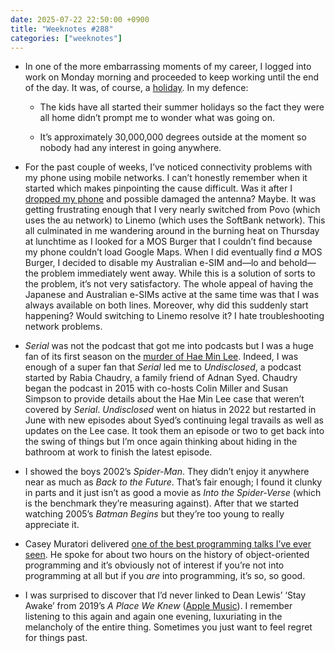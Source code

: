 ```yaml
---
date: 2025-07-22 22:50:00 +0900
title: "Weeknotes #288"
categories: ["weeknotes"]
---
```


- In one of the more embarrassing moments of my career, I logged into work on Monday morning and proceeded to keep working until the end of the day. It was, of course, a [holiday](https://en.wikipedia.org/wiki/Marine_Day). In my defence:

  - The kids have all started their summer holidays so the fact they were all home didn’t prompt me to wonder what was going on.

  - It’s approximately 30,000,000 degrees outside at the moment so nobody had any interest in going anywhere.

- For the past couple of weeks, I’ve noticed connectivity problems with my phone using mobile networks. I can’t honestly remember when it started which makes pinpointing the cause difficult. Was it after I [dropped my phone](https://updates.inqk.net/post/1748441640.html) and possible damaged the antenna? Maybe. It was getting frustrating enough that I very nearly switched from Povo (which uses the au network) to Linemo (which uses the SoftBank network). This all culminated in me wandering around in the burning heat on Thursday at lunchtime as I looked for a MOS Burger that I couldn’t find because my phone couldn’t load Google Maps. When I did eventually find _a_ MOS Burger, I decided to disable my Australian e-SIM and—lo and behold—the problem immediately went away. While this is a solution of sorts to the problem, it’s not very satisfactory. The whole appeal of having the Japanese and Australian e-SIMs active at the same time was that I was always available on both lines. Moreover, why did this suddenly start happening? Would switching to Linemo resolve it? I hate troubleshooting network problems.

- _Serial_ was not the podcast that got me into podcasts but I was a huge fan of its first season on the [murder of Hae Min Lee](https://en.wikipedia.org/wiki/Murder_of_Hae_Min_Lee). Indeed, I was enough of a super fan that _Serial_ led me to _Undisclosed_, a podcast started by Rabia Chaudry, a family friend of Adnan Syed. Chaudry began the podcast in 2015 with co-hosts Colin Miller and Susan Simpson to provide details about the Hae Min Lee case that weren’t covered by _Serial_. _Undisclosed_ went on hiatus in 2022 but restarted in June with new episodes about Syed’s continuing legal travails as well as updates on the Lee case. It took them an episode or two to get back into the swing of things but I’m once again thinking about hiding in the bathroom at work to finish the latest episode.

- I showed the boys 2002’s _Spider-Man_. They didn’t enjoy it anywhere near as much as _Back to the Future_. That’s fair enough; I found it clunky in parts and it just isn’t as good a movie as _Into the Spider-Verse_ (which is the benchmark they’re measuring against). After that we started watching 2005’s _Batman Begins_ but they’re too young to really appreciate it.

- Casey Muratori delivered [one of the best programming talks I’ve ever seen](https://www.youtube.com/watch?v=wo84LFzx5nI). He spoke for about two hours on the history of object-oriented programming and it’s obviously not of interest if you’re not into programming at all but if you _are_ into programming, it’s so, so good.

- I was surprised to discover that I’d never linked to Dean Lewis’ ‘Stay Awake’ from 2019’s _A Place We Knew_ ([Apple Music](https://music.apple.com/jp/album/stay-awake/1453139960?i=1453140001&l=en-US)). I remember listening to this again and again one evening, luxuriating in the melancholy of the entire thing. Sometimes you just want to feel regret for things past.
